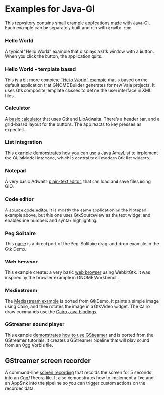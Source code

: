 # Examples for Java-GI

This repository contains small example applications made with [Java-GI](https://github.com/jwharm/java-gi). Each example can be separately built and run with `gradle run`:

### Hello World

A typical ["Hello World" example](https://github.com/jwharm/java-gi-examples/tree/main/HelloWorld) that displays a Gtk window with a button. When you click the button, the application quits.

### Hello World - template based

This is a bit more complete ["Hello World" example](https://github.com/jwharm/java-gi-examples/tree/main/HelloTemplate) that is based on the default application that GNOME Builder generates for new Vala projects. It uses Gtk composite template classes to define the user interface in XML files.

### Calculator

A [basic calculator](https://github.com/jwharm/java-gi-examples/tree/main/Calculator) that uses Gtk and LibAdwaita. There's a header bar, and a grid-based layout for the buttons. The app reacts to key presses as expected.

### List integration

This example [demonstrates](https://github.com/jwharm/java-gi-examples/tree/main/ListViewer) how you can use a Java ArrayList to implement the GListModel interface, which is central to all modern Gtk list widgets.

### Notepad

A very basic Adwaita [plain-text editor](https://github.com/jwharm/java-gi-examples/tree/main/Notepad), that can load and save files using GIO.

### Code editor

A [source code editor](https://github.com/jwharm/java-gi-examples/tree/main/CodeEditor). It is mostly the same application as the Notepad example above, but this one uses GtkSourceview as the text widget and enables line numbers and syntax highlighting.

### Peg Solitaire

This [game](https://github.com/jwharm/java-gi-examples/tree/main/PegSolitaire) is a direct port of the Peg-Solitaire drag-and-drop example in the Gtk Demo.

### Web browser

This example creates a very basic [web browser](https://github.com/jwharm/java-gi-examples/tree/main/Browser) using WebkitGtk. It was inspired by the browser example in GNOME Workbench.

### Mediastream

The [Mediastream example](https://github.com/jwharm/java-gi-examples/tree/main/MediaStream) is ported from GtkDemo. It paints a simple image using Cairo, and then rotates the image in a GtkVideo widget. The Cairo draw commands use the [Cairo Java bindings](https://github.com/jwharm/cairo-java-bindings).

### GStreamer sound player

This example [demonstrates how to use GStreamer](https://github.com/jwharm/java-gi-examples/tree/main/PlaySound) and is ported from the GStreamer tutorials. It creates a GStreamer pipeline that will play sound from an Ogg Vorbis file.

## GStreamer screen recorder

A command-line [screen recording](https://github.com/jwharm/java-gi-examples/tree/main/ScreenRecorder) that records the screen for 5 seconds into an Ogg/Theora file. It also demonstrates how to implement a Tee and an AppSink into the pipeline so you can trigger custom actions on the recorded data.


